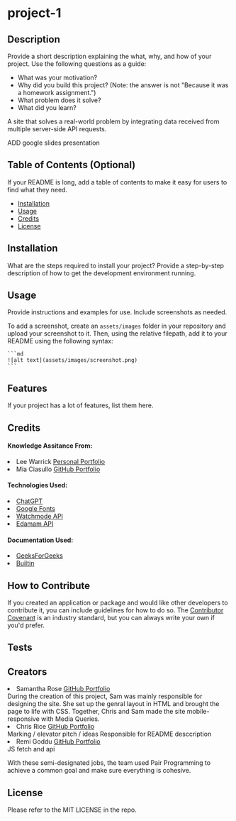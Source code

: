 # project-1

## Description

Provide a short description explaining the what, why, and how of your project. Use the following questions as a guide:

- What was your motivation?
- Why did you build this project? (Note: the answer is not "Because it was a homework assignment.")
- What problem does it solve?
- What did you learn?

A site that solves a real-world problem by integrating data received from multiple server-side API requests.

ADD google slides presentation

## Table of Contents (Optional)

If your README is long, add a table of contents to make it easy for users to find what they need.

- [Installation](#installation)
- [Usage](#usage)
- [Credits](#credits)
- [License](#license)

## Installation

What are the steps required to install your project? Provide a step-by-step description of how to get the development environment running.

## Usage

Provide instructions and examples for use. Include screenshots as needed.

To add a screenshot, create an `assets/images` folder in your repository and upload your screenshot to it. Then, using the relative filepath, add it to your README using the following syntax:

    ```md
    ![alt text](assets/images/screenshot.png)
    ```

## Features

If your project has a lot of features, list them here.

## Credits

#### Knowledge Assitance From:
<li>Lee Warrick <link><a href="https://leewarrick.com/">Personal Portfolio</a></link></li>
<li>Mia Ciasullo <link><a href="https://github.com/miacias">GitHub Portfolio</a></link></li>

#### Technologies Used:
<li><link><a href="https://chat.openai.com/">ChatGPT</a></link></li>
<li><link><a href="https://fonts.google.com/specimen/Archivo+Black?query=Archivo+Black">Google Fonts</a></link></li>
<li><link><a href="https://api.watchmode.com/">Watchmode API</a></link></li>
<li><link><a href="https://developer.edamam.com/edamam-recipe-api">Edamam API</a></link></li>

#### Documentation Used:
<li><link><a href="https://www.geeksforgeeks.org/how-to-remove-duplicates-from-an-array-of-objects-using-javascript/">GeeksForGeeks</a></link></li>
<li><link><a href="https://builtin.com/software-engineering-perspectives/remove-duplicates-from-array-javascript">Builtin</a></link></li>

## How to Contribute

If you created an application or package and would like other developers to contribute it, you can include guidelines for how to do so. The [Contributor Covenant](https://www.contributor-covenant.org/) is an industry standard, but you can always write your own if you'd prefer.

## Tests

## Creators
<li>Samantha Rose <link><a href="https://github.com/samanthashleyrose">GitHub Portfolio</a></link></li>
During the creation of this project, Sam was mainly responsible for designing the site. She set up the genral layout in HTML and brought the page to life with CSS. Together, Chris and Sam made the site mobile-responsive with Media Queries. 
<li>Chris Rice <link><a href="https://github.com/SnipaMasta">GitHub Portfolio</a></link></li>
Marking / elevator pitch / ideas
Responsible for README desccription
<li>Remi Goddu <link><a href="https://github.com/rgoddu">GitHub Portfolio</a></link></li>
JS fetch and api 

With these semi-designated jobs, the team used Pair Programming to achieve a common goal and make sure everything is cohesive. 

## License

Please refer to the MIT LICENSE in the repo.